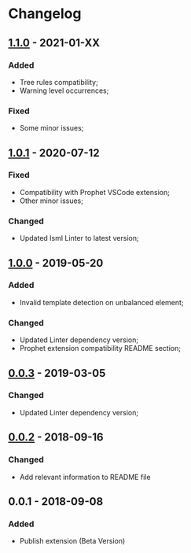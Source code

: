 # Changelog

## [1.1.0] - 2021-01-XX

### Added
 - Tree rules compatibility;
 - Warning level occurrences;

### Fixed
 - Some minor issues;
 
## [1.0.1] - 2020-07-12

### Fixed
 - Compatibility with Prophet VSCode extension;
 - Other minor issues;

### Changed
 - Updated Isml Linter to latest version;

## [1.0.0] - 2019-05-20

### Added
 - Invalid template detection on unbalanced element;

### Changed
 - Updated Linter dependency version;
 - Prophet extension compatibility README section;

## [0.0.3] - 2019-03-05

### Changed
 - Updated Linter dependency version;

## [0.0.2] - 2018-09-16

### Changed
- Add relevant information to README file

## 0.0.1 - 2018-09-08

### Added
- Publish extension (Beta Version)

[1.1.0]: https://github.com/FabiowQuixada/vscode-isml-linter/compare/v1.0.1...v1.1.0
[1.0.1]: https://github.com/FabiowQuixada/vscode-isml-linter/compare/v1.0.0...v1.0.1
[1.0.0]: https://github.com/FabiowQuixada/vscode-isml-linter/compare/v0.0.3...v1.0.0
[0.0.3]: https://github.com/FabiowQuixada/vscode-isml-linter/compare/0.0.2...v0.0.3
[0.0.2]: https://github.com/FabiowQuixada/vscode-isml-linter/compare/0.0.1...0.0.2
